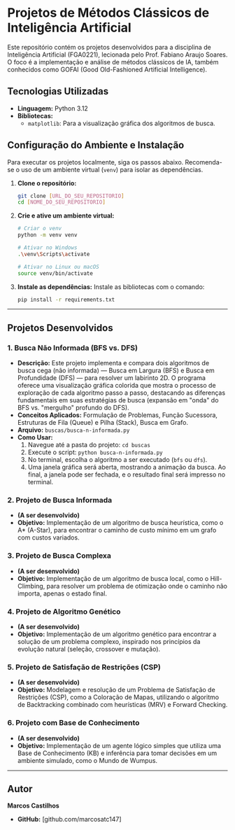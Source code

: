 # Projetos de Métodos Clássicos de Inteligência Artificial

Este repositório contém os projetos desenvolvidos para a disciplina de Inteligência Artificial (FGA0221), lecionada pelo Prof. Fabiano Araujo Soares. O foco é a implementação e análise de métodos clássicos de IA, também conhecidos como GOFAI (Good Old-Fashioned Artificial Intelligence).

## Tecnologias Utilizadas
* **Linguagem:** Python 3.12
* **Bibliotecas:**
    * `matplotlib`: Para a visualização gráfica dos algoritmos de busca.

## Configuração do Ambiente e Instalação

Para executar os projetos localmente, siga os passos abaixo. Recomenda-se o uso de um ambiente virtual (`venv`) para isolar as dependências.

1.  **Clone o repositório:**
    ```bash
    git clone [URL_DO_SEU_REPOSITORIO]
    cd [NOME_DO_SEU_REPOSITORIO]
    ```

2.  **Crie e ative um ambiente virtual:**
    ```bash
    # Criar o venv
    python -m venv venv

    # Ativar no Windows
    .\venv\Scripts\activate

    # Ativar no Linux ou macOS
    source venv/bin/activate
    ```

3.  **Instale as dependências:**
    Instale as bibliotecas com o comando:
    ```bash
    pip install -r requirements.txt
    ```

---

## Projetos Desenvolvidos

### 1. Busca Não Informada (BFS vs. DFS)

* **Descrição:** Este projeto implementa e compara dois algoritmos de busca cega (não informada) — Busca em Largura (BFS) e Busca em Profundidade (DFS) — para resolver um labirinto 2D. O programa oferece uma visualização gráfica colorida que mostra o processo de exploração de cada algoritmo passo a passo, destacando as diferenças fundamentais em suas estratégias de busca (expansão em "onda" do BFS vs. "mergulho" profundo do DFS).
* **Conceitos Aplicados:** Formulação de Problemas, Função Sucessora, Estruturas de Fila (Queue) e Pilha (Stack), Busca em Grafo.
* **Arquivo:** `buscas/busca-n-informada.py`
* **Como Usar:**
    1.  Navegue até a pasta do projeto: `cd buscas`
    2.  Execute o script: `python busca-n-informada.py`
    3.  No terminal, escolha o algoritmo a ser executado (`bfs` ou `dfs`).
    4.  Uma janela gráfica será aberta, mostrando a animação da busca. Ao final, a janela pode ser fechada, e o resultado final será impresso no terminal.

### 2. Projeto de Busca Informada

* **(A ser desenvolvido)**
* **Objetivo:** Implementação de um algoritmo de busca heurística, como o A* (A-Star), para encontrar o caminho de custo mínimo em um grafo com custos variados.

### 3. Projeto de Busca Complexa

* **(A ser desenvolvido)**
* **Objetivo:** Implementação de um algoritmo de busca local, como o Hill-Climbing, para resolver um problema de otimização onde o caminho não importa, apenas o estado final.

### 4. Projeto de Algoritmo Genético

* **(A ser desenvolvido)**
* **Objetivo:** Implementação de um algoritmo genético para encontrar a solução de um problema complexo, inspirado nos princípios da evolução natural (seleção, crossover e mutação).

### 5. Projeto de Satisfação de Restrições (CSP)

* **(A ser desenvolvido)**
* **Objetivo:** Modelagem e resolução de um Problema de Satisfação de Restrições (CSP), como a Coloração de Mapas, utilizando o algoritmo de Backtracking combinado com heurísticas (MRV) e Forward Checking.

### 6. Projeto com Base de Conhecimento

* **(A ser desenvolvido)**
* **Objetivo:** Implementação de um agente lógico simples que utiliza uma Base de Conhecimento (KB) e inferência para tomar decisões em um ambiente simulado, como o Mundo de Wumpus.

---

## Autor

**Marcos Castilhos**
* **GitHub:** [github.com/marcosatc147]

